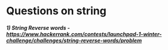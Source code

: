 # Questions on string

##### 1) String Reverse words - https://www.hackerrank.com/contests/launchpad-1-winter-challenge/challenges/string-reverse-words/problem